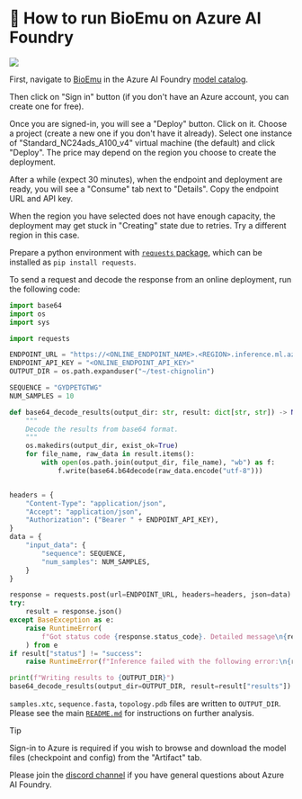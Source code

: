 # 🚀 How to run BioEmu on Azure AI Foundry

[![](https://dcbadge.limes.pink/api/server/https://discord.gg/azureaifoundry)](https://discord.gg/azureaifoundry)

First, navigate to [BioEmu](https://ai.azure.com/explore/models/BioEmu/version/1/registry/azureml) in the Azure AI Foundry [model catalog](https://ai.azure.com/explore/models).

Then click on "Sign in" button (if you don't have an Azure account, you can create one for free).

Once you are signed-in, you will see a "Deploy" button. Click on it. Choose a project (create a new one if you don't have it already). Select one instance of "Standard_NC24ads_A100_v4" virtual machine (the default) and click "Deploy". The price may depend on the region you choose to create the deployment.

After a while (expect 30 minutes), when the endpoint and deployment are ready, you will see a "Consume" tab next to "Details". Copy the endpoint URL and API key.

When the region you have selected does not have enough capacity, the deployment may get stuck in "Creating" state due to retries. Try a different region in this case.

Prepare a python environment with [`requests` package](https://pypi.org/project/requests/), which can be installed as `pip install requests`.

To send a request and decode the response from an online deployment, run the following code:
```python
import base64
import os
import sys

import requests

ENDPOINT_URL = "https://<ONLINE_ENDPOINT_NAME>.<REGION>.inference.ml.azure.com/score"
ENDPOINT_API_KEY = "<ONLINE_ENDPOINT_API_KEY>"
OUTPUT_DIR = os.path.expanduser("~/test-chignolin")

SEQUENCE = "GYDPETGTWG"
NUM_SAMPLES = 10

def base64_decode_results(output_dir: str, result: dict[str, str]) -> None:
    """
    Decode the results from base64 format.
    """
    os.makedirs(output_dir, exist_ok=True)
    for file_name, raw_data in result.items():
        with open(os.path.join(output_dir, file_name), "wb") as f:
            f.write(base64.b64decode(raw_data.encode("utf-8")))


headers = {
    "Content-Type": "application/json",
    "Accept": "application/json",
    "Authorization": ("Bearer " + ENDPOINT_API_KEY),
}
data = {
    "input_data": {
        "sequence": SEQUENCE,
        "num_samples": NUM_SAMPLES,
    }
}

response = requests.post(url=ENDPOINT_URL, headers=headers, json=data)
try:
    result = response.json()
except BaseException as e:
    raise RuntimeError(
        f"Got status code {response.status_code}. Detailed message\n{response.text}"
    ) from e
if result["status"] != "success":
    raise RuntimeError(f"Inference failed with the following error:\n{result['message']}")

print(f"Writing results to {OUTPUT_DIR}")
base64_decode_results(output_dir=OUTPUT_DIR, result=result["results"])
```

`samples.xtc`, `sequence.fasta`, `topology.pdb` files are written to `OUTPUT_DIR`. Please see the main [`README.md`](README.md) for instructions on further analysis.


> [!TIP]
> Sign-in to Azure is required if you wish to browse and download the model files (checkpoint and config) from the "Artifact" tab.

Please join the [discord channel](https://discord.gg/azureaifoundry) if you have general questions about Azure AI Foundry.